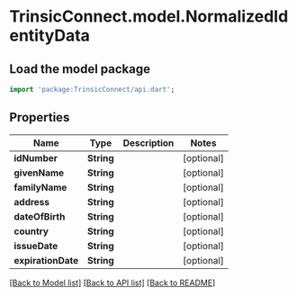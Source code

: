 # TrinsicConnect.model.NormalizedIdentityData

## Load the model package
```dart
import 'package:TrinsicConnect/api.dart';
```

## Properties
Name | Type | Description | Notes
------------ | ------------- | ------------- | -------------
**idNumber** | **String** |  | [optional] 
**givenName** | **String** |  | [optional] 
**familyName** | **String** |  | [optional] 
**address** | **String** |  | [optional] 
**dateOfBirth** | **String** |  | [optional] 
**country** | **String** |  | [optional] 
**issueDate** | **String** |  | [optional] 
**expirationDate** | **String** |  | [optional] 

[[Back to Model list]](../README.md#documentation-for-models) [[Back to API list]](../README.md#documentation-for-api-endpoints) [[Back to README]](../README.md)


